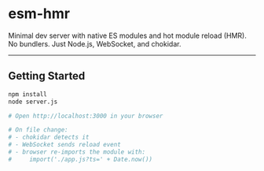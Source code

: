 # esm-hmr

Minimal dev server with native ES modules and hot module reload (HMR).  
No bundlers. Just Node.js, WebSocket, and chokidar.

---

## Getting Started

```bash
npm install
node server.js

# Open http://localhost:3000 in your browser

# On file change:
# - chokidar detects it
# - WebSocket sends reload event
# - browser re-imports the module with:
#     import('./app.js?ts=' + Date.now())
